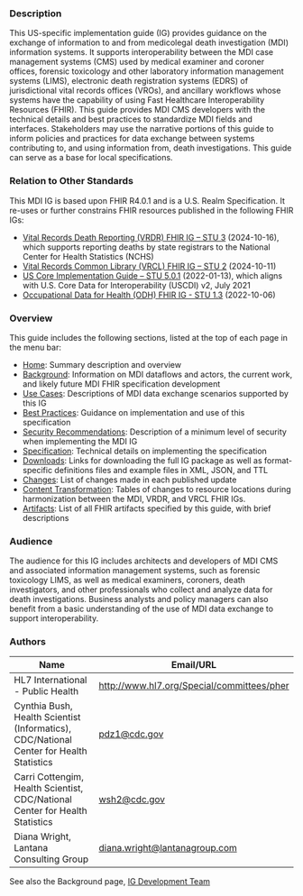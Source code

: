 ### Description
This US-specific implementation guide (IG) provides guidance on the exchange of information to and from medicolegal death investigation (MDI) information systems. It supports interoperability between the MDI case management systems (CMS) used by medical examiner and coroner offices, forensic toxicology and other laboratory information management systems (LIMS), electronic death registration systems (EDRS) of jurisdictional vital records offices (VROs), and ancillary workflows whose systems have the capability of using Fast Healthcare Interoperability Resources (FHIR). This guide provides MDI CMS developers with the technical details and best practices to standardize MDI fields and interfaces. Stakeholders may use the narrative portions of this guide to inform policies and practices for data exchange between systems contributing to, and using information from, death investigations. This guide can serve as a base for local specifications.

### Relation to Other Standards
This MDI IG is based upon FHIR R4.0.1 and is a U.S. Realm Specification. It re-uses or further constrains FHIR resources published in the following FHIR IGs:
* [Vital Records Death Reporting (VRDR) FHIR IG – STU 3](https://hl7.org/fhir/us/vrdr/) (2024-10-16), which supports reporting deaths by state registrars to the National Center for Health Statistics (NCHS) 
* [Vital Records Common Library (VRCL) FHIR IG – STU 2](https://hl7.org/fhir/us/vr-common-library/) (2024-10-11)
* [US Core Implementation Guide – STU 5.0.1](https://hl7.org/fhir/us/core/STU5.0.1/) (2022-01-13), which aligns with  U.S. Core Data for Interoperability (USCDI) v2, July 2021
* [Occupational Data for Health (ODH) FHIR IG -  STU 1.3](https://hl7.org/fhir/us/odh/) (2022-10-06)

### Overview
This guide includes the following sections, listed at the top of each page in the menu bar:
* [Home](index.html): Summary description and overview
* [Background](mdi_background.html): Information on MDI dataflows and actors, the current work, and likely future MDI FHIR specification development
* [Use Cases](mdi_use_cases.html): Descriptions of MDI data exchange scenarios supported by this IG
* [Best Practices](mdi_best_practices.html): Guidance on implementation and use of this specification
* [Security Recommendations](mdi_security_recommendations.html): Description of a minimum level of security when implementing the MDI IG
* [Specification](mdi_specification.html): Technical details on implementing the specification
* [Downloads](mdi_downloads.html): Links for downloading the full IG package as well as format-specific definitions files and example files in XML, JSON, and TTL
* [Changes](mdi_change_log.html): List of changes made in each published update
* [Content Transformation](mdi-content-transitions.html): Tables of changes to resource locations during harmonization between the MDI, VRDR, and VRCL FHIR IGs.
* [Artifacts](artifacts.html): List of all FHIR artifacts specified by this guide, with brief descriptions

### Audience
The audience for this IG includes architects and developers of MDI CMS and associated information management systems, such as forensic toxicology LIMS, as well as medical examiners, coroners, death investigators, and other professionals who collect and analyze data for death investigations. Business analysts and policy managers can also benefit from a basic understanding of the use of MDI data exchange to support interoperability.

### Authors

<table>
<thead>
<tr>
<th><b>Name</b></th>
<th><b>Email/URL</b></th>
</tr>
</thead>
<tbody>
<tr>
<td>HL7 International - Public Health</td>
<td><a href="http://www.hl7.org/Special/committees/pher" target="_new">http://www.hl7.org/Special/committees/pher</a></td>
</tr>
<tr>
<td>Cynthia Bush, Health Scientist (Informatics), CDC/National Center for Health Statistics</td>
<td><a href="mailto:pdz1@cdc.gov">pdz1@cdc.gov</a></td>
</tr>
<tr>
<td>Carri Cottengim, Health Scientist, CDC/National Center for Health Statistics</td>
<td><a href="mailto:wsh2@cdc.gov">wsh2@cdc.gov</a></td>
</tr>
<tr>
<td>Diana Wright, Lantana Consulting Group</td>
<td><a href="mailto:diana.wright@lantanagroup.com">diana.wright@lantanagroup.com</a></td>
</tr>
</tbody>
</table>

See also the Background page, [IG Development Team](mdi_background.html#ig-development-team)